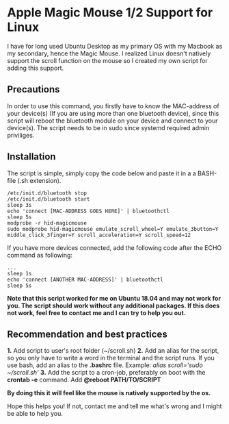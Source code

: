 # Apple Magic Mouse 1/2 Support for Linux
I have for long used Ubuntu Desktop as my primary OS with my Macbook as my secondary, hence the Magic Mouse. I realized Linux doesn't natively support the scroll function on the mouse so I created my own script for adding this support.

## Precautions
In order to use this command, you firstly have to know the MAC-address of your device(s) (If you are using more than one bluetooth device), since this script will reboot the bluetooth module on your device and connect to your device(s). The script needs to be in sudo since systemd required admin priviliges.

## Installation
The script is simple, simply copy the code below and paste it in a a BASH-file (.sh extension).

```
/etc/init.d/bluetooth stop
/etc/init.d/bluetooth start
sleep 3s
echo 'connect [MAC-ADDRESS GOES HERE]' | bluetoothctl
sleep 5s
modprobe -r hid-magicmouse
sudo modprobe hid-magicmouse emulate_scroll_wheel=Y emulate_3button=Y middle_click_3finger=Y scroll_acceleration=Y scroll_speed=12
```

If you have more devices connected, add the following code after the ECHO command as following:

```
...
sleep 1s
echo 'connect [ANOTHER MAC-ADDRESS]' | bluetoothctl
sleep 5s
```

**Note that this script worked for me on Ubuntu 18.04 and may not work for you. The script should work without any additional packages. If this does not work, feel free to contact me and I can try to help you out.**

## Recommendation and best practices
**1.** Add script to user's root folder (~/scroll.sh)
**2.** Add an alias for the script, so you only have to write a word in the terminal and the script runs. If you use bash, add an alias to the **.bashrc** file. Example: *alias scroll='sudo ~/scroll.sh'*
**3.** Add the script to a cron-job, preferably on boot with the **crontab -e** command. Add **@reboot PATH/TO/SCRIPT**

**By doing this it will feel like the mouse is natively supported by the os.**

Hope this helps you! If not, contact me and tell me what's wrong and I might be able to help you.
